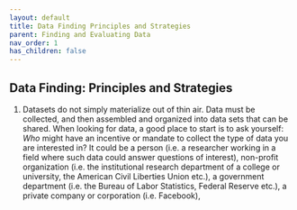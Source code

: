```yaml
---
layout: default
title: Data Finding Principles and Strategies
parent: Finding and Evaluating Data
nav_order: 1
has_children: false
---
```



## Data Finding: Principles and Strategies

1. Datasets do not simply materialize out of thin air. Data must be collected, and then assembled and organized into data sets that can be shared. When looking for data, a good place to start is to ask yourself: *Who* might have an incentive or mandate to collect the type of data you are interested in? It could be a person (i.e. a researcher working in a field where such data could answer questions of interest), non-profit organization (i.e. the institutional research department of a college or university, the American Civil Liberties Union etc.), a government department (i.e. the Bureau of Labor Statistics, Federal Reserve etc.), a private company or corporation (i.e. Facebook), 
